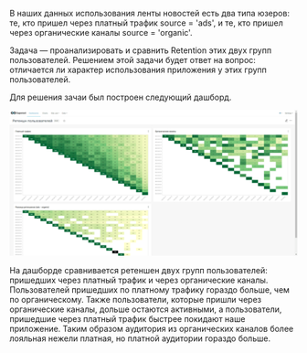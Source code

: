 В наших данных использования ленты новостей есть два типа юзеров: те, кто пришел через платный трафик source = 'ads', и те, кто пришел через органические каналы source = 'organic'.

Задача — проанализировать и сравнить Retention этих двух групп пользователей. Решением этой задачи будет ответ на вопрос: отличается ли характер использования приложения у этих групп пользователей. 

Для решения зачаи был построен следующий дашборд.

![dashboard](retention.gif)

На дашборде сравнивается ретеншен двух групп пользователей: пришедших через платный трафик и через органические каналы. Пользователей пришедших по платному трафику гораздо больше, чем по органическому. Также пользователи, которые пришли через органические каналы, дольше остаются активными, а пользователи, пришедшие через платный трафик быстрее покидают наше приложение. Таким образом аудитория из органических каналов более лояльная нежели платная, но платной аудитории гораздо больше.
